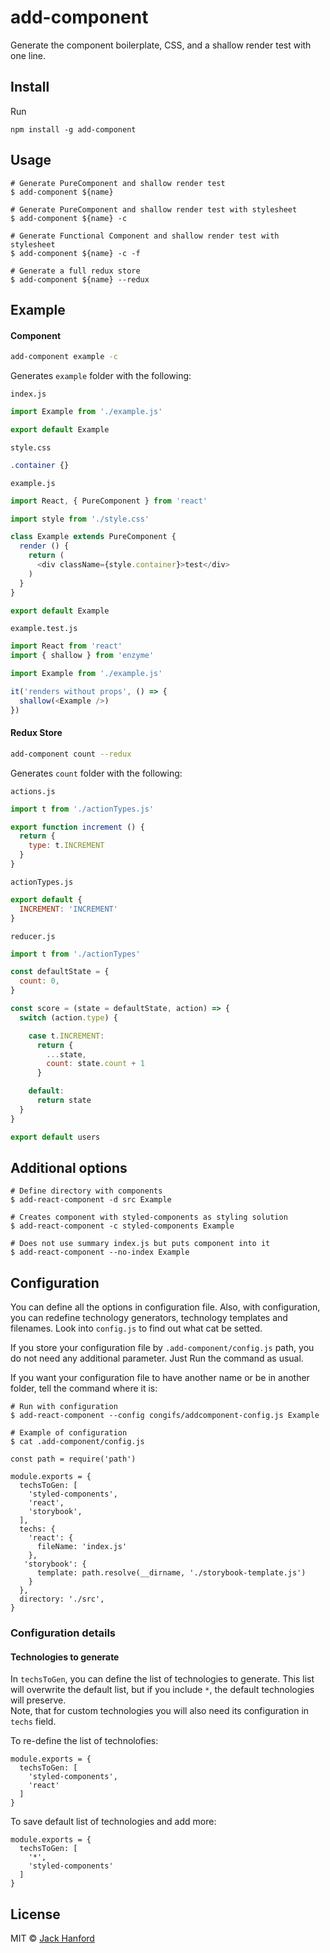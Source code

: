 # add-component

Generate the component boilerplate, CSS, and a shallow render test with one line.

## Install

Run

```npm install -g add-component```

## Usage

```
# Generate PureComponent and shallow render test
$ add-component ${name}

# Generate PureComponent and shallow render test with stylesheet
$ add-component ${name} -c

# Generate Functional Component and shallow render test with stylesheet
$ add-component ${name} -c -f

# Generate a full redux store
$ add-component ${name} --redux
```

## Example


#### Component

```sh
add-component example -c
```
Generates `example` folder with the following:

`index.js`
```js
import Example from './example.js'

export default Example
```

`style.css`
```css
.container {}
```

`example.js`
```js
import React, { PureComponent } from 'react'

import style from './style.css'

class Example extends PureComponent {
  render () {
    return (
      <div className={style.container}>test</div>
    )
  }
}

export default Example
```

`example.test.js`
```js
import React from 'react'
import { shallow } from 'enzyme'

import Example from './example.js'

it('renders without props', () => {
  shallow(<Example />)
})
```

#### Redux Store

```sh
add-component count --redux
```
Generates `count` folder with the following:

`actions.js`
```js
import t from './actionTypes.js'

export function increment () {
  return {
    type: t.INCREMENT
  }
}
```

`actionTypes.js`
```js
export default {
  INCREMENT: 'INCREMENT'
}
```

`reducer.js`
```js
import t from './actionTypes'

const defaultState = {
  count: 0,
}

const score = (state = defaultState, action) => {
  switch (action.type) {

    case t.INCREMENT:
      return {
        ...state,
        count: state.count + 1
      }

    default:
      return state
  }
}

export default users


```

## Additional options

```
# Define directory with components
$ add-react-component -d src Example

# Creates component with styled-components as styling solution
$ add-react-component -c styled-components Example

# Does not use summary index.js but puts component into it
$ add-react-component --no-index Example
```

## Configuration

You can define all the options in configuration file. Also, with configuration, you can redefine technology
generators, technology templates and filenames. Look into `config.js` to find out what cat be setted.

If you store your configuration file by `.add-component/config.js` path, you do not need any additional parameter. Just
Run the command as usual.

If you want your configuration file to have another name or be in another folder, tell the command where it is:
```
# Run with configuration
$ add-react-component --config congifs/addcomponent-config.js Example

# Example of configuration
$ cat .add-component/config.js

const path = require('path')

module.exports = {
  techsToGen: [
    'styled-components',
    'react',
    'storybook',
  ],
  techs: {
    'react': {
      fileName: 'index.js'
    },
   'storybook': {
      template: path.resolve(__dirname, './storybook-template.js')
    }
  },
  directory: './src',
}
```

### Configuration details

#### Technologies to generate

In `techsToGen`, you can define the list of technologies to generate. This list will overwrite the default list, but if
you include `*`, the default technologies will preserve.<br/>
Note, that for custom technologies you will also need its configuration in `techs` field.

To re-define the list of technolofies:
```
module.exports = {
  techsToGen: [
    'styled-components',
    'react'
  ]
}
```

To save default list of technologies and add more:
```
module.exports = {
  techsToGen: [
    '*',
    'styled-components'
  ]
}
```

## License

MIT © [Jack Hanford](http://jackhanford.com)
